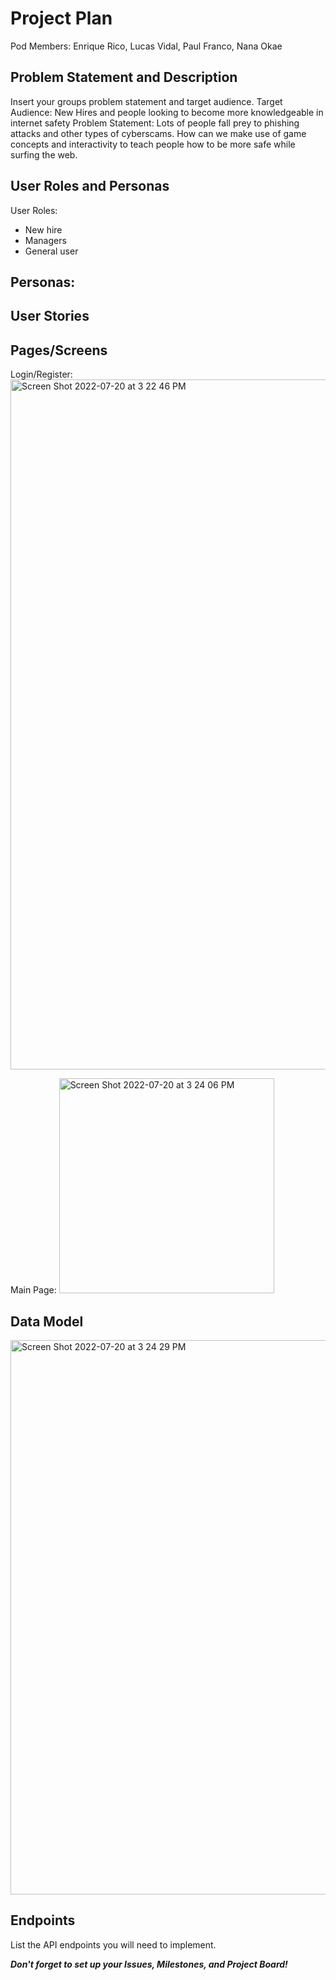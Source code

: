 # Project Plan

Pod Members: Enrique Rico, Lucas Vidal, Paul Franco, Nana Okae

## Problem Statement and Description

Insert your groups problem statement and target audience. Target Audience: New Hires and people looking to become more knowledgeable in internet safety Problem Statement: Lots of people fall prey to phishing attacks and other types of cyberscams. How can we make use of game concepts and interactivity to teach people how to be more safe while surfing the web.

## User Roles and Personas

User Roles:
- New hire
- Managers
- General user

Personas:
- 

## User Stories



## Pages/Screens

Login/Register:
<img width="1104" alt="Screen Shot 2022-07-20 at 3 22 46 PM" src="https://user-images.githubusercontent.com/49778407/180092760-d8484df7-3585-45a4-ab92-7c686728d05f.png">

Main Page:
<img width="344" alt="Screen Shot 2022-07-20 at 3 24 06 PM" src="https://user-images.githubusercontent.com/49778407/180092822-9b338c4f-3827-45fd-ba64-5d6ddac49192.png">


  
  

## Data Model

<img width="887" alt="Screen Shot 2022-07-20 at 3 24 29 PM" src="https://user-images.githubusercontent.com/49778407/180092867-a6eebcb5-836e-4bcc-8ded-7857c497a9af.png">


## Endpoints

List the API endpoints you will need to implement.


***Don't forget to set up your Issues, Milestones, and Project Board!***
